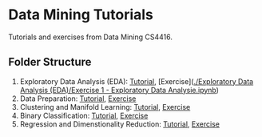 # Data Mining Tutorials 
Tutorials and exercises from Data Mining CS4416. 

## Folder Structure  

1. Exploratory Data Analysis (EDA): [Tutorial](https://github.com/brianod414/Data-Mining-Tutorials/blob/54e5abbd0f9654df7e06f825684f88e8c8e1281d/Exploratory%20Data%20Analysis%20(EDA)/Lab%201%20-%20Exploratory%20Data%20Analysis.ipynb), [Exercise]([./Exploratory Data Analysis (EDA)/Exercise 1 - Exploratory Data Analysie.ipynb](https://github.com/brianod414/Data-Mining-Tutorials/blob/54e5abbd0f9654df7e06f825684f88e8c8e1281d/Exploratory%20Data%20Analysis%20(EDA)/Exercise%201%20-%20Exploratory%20Data%20Analysis.ipynb))  
2. Data Preparation: [Tutorial](./Data%20Preparation/Lab%202%20-%20Data%20Preparation.ipynb), [Exercise](./Data%20Preparation/Exercise%202:%20Data%20Preparation.ipynb)
3. Clustering and Manifold Learning: [Tutorial](./Clustering%20and%20Manifold%20Learning/Lab%203%20-%20Clustering%20and%20Manifold%20Learning.ipynb), [Exercise](./Clustering%20and%20Manifold%20Learning/Exercise%203:%20Clustering%20and%20Manifold%20Learning.ipynb)
4. Binary Classification: [Tutorial](./Classification/Lab%204%20-%20Comparison%20of%20Binary%20Classifiers.ipynb), [Exercise](./Classification/Exercise%204%20-%20Comparison%20of%20Binary%20Classifiers.ipynb)
5. Regression and Dimenstionality Reduction: [Tutorial](./Regression/Lab%205%20-%20Regression%20and%20Dimensionality%20Reduction.ipynb), [Exercise](./Regression/Exercise%205:%20Regression%20and%20Dimensionality%20Reduction.ipynb)

